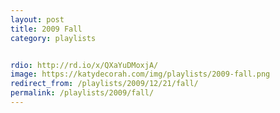 ```yaml
---
layout: post
title: 2009 Fall
category: playlists


rdio: http://rd.io/x/QXaYuDMoxjA/
image: https://katydecorah.com/img/playlists/2009-fall.png
redirect_from: /playlists/2009/12/21/fall/
permalink: /playlists/2009/fall/
---
```


